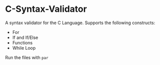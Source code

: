 # C-Syntax-Validator
A syntax validator for the C Language. 
Supports the following constructs:
- For
- If and If/Else
- Functions
- While Loop

Run the files with `par` 

